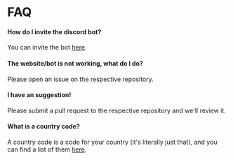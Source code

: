 # FAQ

#### **How do I invite the discord bot?**
You can invite the bot [here](https://ikeastock.app/discordbot/invite).
#### **The website/bot is not working, what do I do?**
Please open an issue on the respective repository.
#### **I have an suggestion!**
Please submit a pull request to the respective repository and we'll review it.
#### **What is a country code?** 
A country code is a code for your country (it's literally just that), and you can find a list of them [here](https://github.com/IKEAStock/documentation/blob/main/countrycodes.md).
